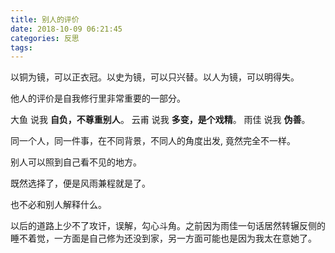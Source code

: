```yaml
---
title: 别人的评价
date: 2018-10-09 06:21:45
categories: 反思
tags:
---
```


以铜为镜，可以正衣冠。以史为镜，可以只兴替。以人为镜，可以明得失。

他人的评价是自我修行里非常重要的一部分。

大鱼 说我 **自负，不尊重别人**。
云甫 说我 **多变，是个戏精**。
雨佳 说我 **伪善**。

同一个人，同一件事，在不同背景，不同人的角度出发, 竟然完全不一样。

别人可以照到自己看不见的地方。

既然选择了，便是风雨兼程就是了。

也不必和别人解释什么。

以后的道路上少不了攻讦，误解，勾心斗角。之前因为雨佳一句话居然转辗反侧的睡不着觉，一方面是自己修为还没到家，另一方面可能也是因为我太在意她了。
